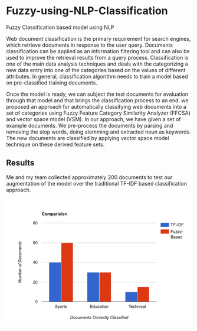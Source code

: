 # Fuzzy-using-NLP-Classification
Fuzzy Classification based model using NLP

Web document classification is the primary requirement for search engines, which retrieve documents in response to the user query. Documents classification can be applied as an information filtering tool and can also be used to improve the retrieval results from a query process. Classification is one of the main data analysis techniques and deals with the categorizing a new data entry into one of the categories based on the values of different attributes. In general, classification algorithm needs to train a model based on pre-classified training documents.

Once the model is ready, we can subject the test documents for evaluation through that model and that brings the classification process to an end. we proposed an approach for automatically classifying web documents into a set of categories using Fuzzy Feature Category Similarity Analyzer (FFCSA)  and vector space model (VSM). In our approach, we have given a set of example documents. We pre-process the documents by parsing and removing the stop words, doing stemming  and extracted noun as keywords. The new documents are classified by applying vector space model technique on these derived feature sets.

## Results
Me and my team collected approximately 200 documents to test our augmentation of the model over the traditional TF-IDF based classification approach.

![Results](https://github.com/abhishekpandey532/Fuzzy-using-NLP-Classification/blob/master/Comparision_Chart.jpg "Results")
